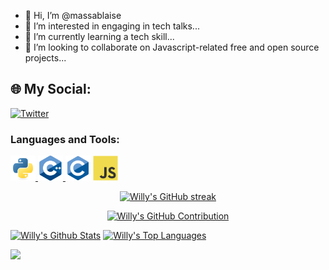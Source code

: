 - 👋 Hi, I’m @massablaise
- 👀 I’m interested in engaging in tech talks...
- 🌱 I’m currently learning a tech skill...
- 💞️ I’m looking to collaborate on Javascript-related free and open source projects...

<!---
massablaise/massablaise is a ✨ special ✨ repository because its `README.md` (this file) appears on your GitHub profile.
You can click the Preview link to take a look at your changes.
--->

## 🌐 My Social:
[![Twitter](https://img.shields.io/badge/Twitter-%231DA1F2.svg?logo=Twitter&logoColor=white)](https://twitter.com/massa_blaise_)

<h3 align="left">Languages and Tools:</h3>
<p align="left"> <a href="https://www.python.org/" target="_blank" rel="noreferrer"> 
<img src="https://raw.githubusercontent.com/devicons/devicon/master/icons/python/python-original.svg" alt="python" width="40" height="40"/> </a> <a href="https://www.w3schools.com/cpp/" target="_blank" rel="noreferrer"> <img src="https://raw.githubusercontent.com/devicons/devicon/master/icons/cplusplus/cplusplus-original.svg" alt="cplusplus" width="40" height="40"/> </a> 
<img src="https://raw.githubusercontent.com/devicons/devicon/master/icons/c/c-original.svg" alt="r" width="40" height="40"/> </a> <a href="https://developer.mozilla.org/en-US/docs/Web/JavaScript" target="_blank" rel="noreferrer">
<img src="https://raw.githubusercontent.com/devicons/devicon/master/icons/javascript/javascript-original.svg" alt="r" width="40" height="40"/> </a> <a href="https://developer.mozilla.org/en-US/docs/Web/JavaScript" target="_blank" rel="noreferrer">
   
<p align="center">
  <a href="https://github.com/massablaise">
    <img src="https://github-readme-streak-stats.herokuapp.com/?user=massablaise&theme=radical&border=7F3FBF&background=0D1117" alt="Willy's GitHub streak"/>
  </a>
</p>

<p align="center">
  <a href="https://github.com/massablaise">
    <img src="https://github-profile-summary-cards.vercel.app/api/cards/profile-details?username=massablaise&theme=radical" alt="Willy's GitHub Contribution"/>
  </a>
</p>

<a> 
    <a href="https://github.com/massablaise"><img alt="Willy's Github Stats" src="https://denvercoder1-github-readme-stats.vercel.app/api?username=massablaise&show_icons=true&count_private=true&theme=react&border_color=7F3FBF&bg_color=0D1117&title_color=F85D7F&icon_color=F8D866" height="192px" width="49.5%"/></a>
  <a href="https://github.com/massablaise"><img alt="Willy's Top Languages" src="https://denvercoder1-github-readme-stats.vercel.app/api/top-langs/?username=massablaise&langs_count=8&layout=compact&theme=react&border_color=7F3FBF&bg_color=0D1117&title_color=F85D7F&icon_color=F8D866" height="192px" width="49.5%"/></a>
  <br/>
</a>

[![](https://visitcount.itsvg.in/api?id=massablaise&label=Profile%20Visits&color=1&icon=0&pretty=true)](https://visitcount.itsvg.in)